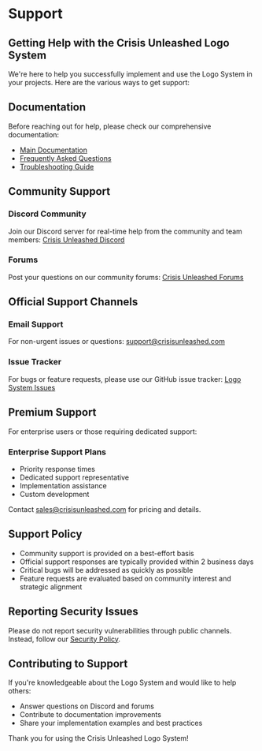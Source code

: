 # Support

## Getting Help with the Crisis Unleashed Logo System

We're here to help you successfully implement and use the Logo System in your projects. Here are the various ways to get support:

## Documentation

Before reaching out for help, please check our comprehensive documentation:

- [Main Documentation](./logo-system.md)
- [Frequently Asked Questions](./logo-system-faq.md)
- [Troubleshooting Guide](./troubleshooting.md)

## Community Support

### Discord Community
Join our Discord server for real-time help from the community and team members:
[Crisis Unleashed Discord](https://discord.gg/crisisunleashed)

### Forums
Post your questions on our community forums:
[Crisis Unleashed Forums](https://forums.crisisunleashed.com)

## Official Support Channels

### Email Support
For non-urgent issues or questions:
support@crisisunleashed.com

### Issue Tracker
For bugs or feature requests, please use our GitHub issue tracker:
[Logo System Issues](https://github.com/crisis-unleashed/logo-system/issues)

## Premium Support

For enterprise users or those requiring dedicated support:

### Enterprise Support Plans
- Priority response times
- Dedicated support representative
- Implementation assistance
- Custom development

Contact sales@crisisunleashed.com for pricing and details.

## Support Policy

- Community support is provided on a best-effort basis
- Official support responses are typically provided within 2 business days
- Critical bugs will be addressed as quickly as possible
- Feature requests are evaluated based on community interest and strategic alignment

## Reporting Security Issues

Please do not report security vulnerabilities through public channels. Instead, follow our [Security Policy](./logo-system-security.md).

## Contributing to Support

If you're knowledgeable about the Logo System and would like to help others:

- Answer questions on Discord and forums
- Contribute to documentation improvements
- Share your implementation examples and best practices

Thank you for using the Crisis Unleashed Logo System!

